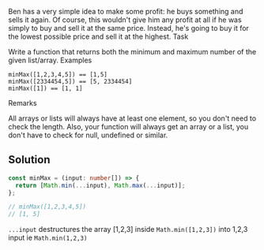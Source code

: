 Ben has a very simple idea to make some profit: he buys something and sells it again. Of course, this wouldn't give him any profit at all if he was simply to buy and sell it at the same price. Instead, he's going to buy it for the lowest possible price and sell it at the highest.
Task

Write a function that returns both the minimum and maximum number of the given list/array.
Examples

```
minMax([1,2,3,4,5]) == [1,5]
minMax([2334454,5]) == [5, 2334454]
minMax([1]) == [1, 1]
```

Remarks

All arrays or lists will always have at least one element, so you don't need to check the length. Also, your function will always get an array or a list, you don't have to check for null, undefined or similar.

## Solution

```typescript
const minMax = (input: number[]) => {
  return [Math.min(...input), Math.max(...input)];
};

// minMax([1,2,3,4,5])
// [1, 5]
```

`...input` destructures the array [1,2,3] inside `Math.min([1,2,3])` into 1,2,3 input ie `Math.min(1,2,3)`
